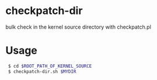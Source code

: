 # checkpatch-dir
bulk check in the kernel source directory with checkpatch.pl

# Usage

````bash
 $ cd $ROOT_PATH_OF_KERNEL_SOURCE
 $ checkpatch-dir.sh $MYDIR
````
